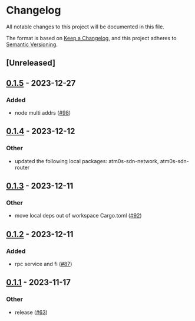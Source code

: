 # Changelog
All notable changes to this project will be documented in this file.

The format is based on [Keep a Changelog](https://keepachangelog.com/en/1.0.0/),
and this project adheres to [Semantic Versioning](https://semver.org/spec/v2.0.0.html).

## [Unreleased]

## [0.1.5](https://github.com/8xFF/atm0s-sdn/compare/atm0s-sdn-dht-discovery-v0.1.4...atm0s-sdn-dht-discovery-v0.1.5) - 2023-12-27

### Added
- node multi addrs ([#98](https://github.com/8xFF/atm0s-sdn/pull/98))

## [0.1.4](https://github.com/8xFF/atm0s-sdn/compare/atm0s-sdn-dht-discovery-v0.1.3...atm0s-sdn-dht-discovery-v0.1.4) - 2023-12-12

### Other
- updated the following local packages: atm0s-sdn-network, atm0s-sdn-router

## [0.1.3](https://github.com/8xFF/atm0s-sdn/compare/atm0s-sdn-dht-discovery-v0.1.2...atm0s-sdn-dht-discovery-v0.1.3) - 2023-12-11

### Other
- move local deps out of workspace Cargo.toml ([#92](https://github.com/8xFF/atm0s-sdn/pull/92))

## [0.1.2](https://github.com/8xFF/atm0s-sdn/compare/atm0s-sdn-dht-discovery-v0.1.1...atm0s-sdn-dht-discovery-v0.1.2) - 2023-12-11

### Added
- rpc service and fi ([#87](https://github.com/8xFF/atm0s-sdn/pull/87))

## [0.1.1](https://github.com/8xFF/atm0s-sdn/compare/atm0s-sdn-dht-discovery-v0.1.0...atm0s-sdn-dht-discovery-v0.1.1) - 2023-11-17

### Other
- release ([#63](https://github.com/8xFF/atm0s-sdn/pull/63))
